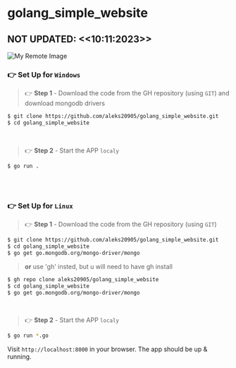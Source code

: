 # golang_simple_website
## NOT UPDATED: <<10:11:2023>>



![My Remote Image](https://i.gyazo.com/5e21e01029bd75948cbe0f598371d000.png)


### 👉 Set Up for `Windows` 

> 👉 **Step 1** - Download the code from the GH repository (using `GIT`) and download mongodb drivers

```bash
$ git clone https://github.com/aleks20905/golang_simple_website.git
$ cd golang_simple_website
```

<br />

> 👉 **Step 2** - Start the APP `localy`

```bash
$ go run .
```
<br />
<br />

### 👉 Set Up for `Linux` 

> 👉 **Step 1** - Download the code from the GH repository (using `GIT`) 

```bash
$ git clone https://github.com/aleks20905/golang_simple_website.git
$ cd golang_simple_website
$ go get go.mongodb.org/mongo-driver/mongo
```
>  **or** use 'gh' insted, but u will need to have gh install
```bash
$ gh repo clone aleks20905/golang_simple_website
$ cd golang_simple_website
$ go get go.mongodb.org/mongo-driver/mongo
```
<br />

> 👉 **Step 2** - Start the APP `localy`

```bash
$ go run *.go
```

Visit `http://localhost:8000` in your browser. The app should be up & running.

